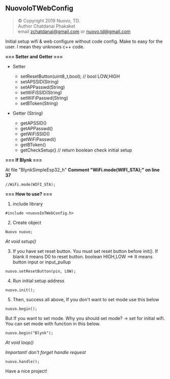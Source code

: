## NuovoIoTWebConfig

>	© Copyright 2019 Nuovo, TD. <br>
>	Author Chatdanai Phakaket <br>
>	email zchatdanai@gmail.com or nuovo.td@gmail.com <br>
	
 Initial setup wifi & web configure without code config. Make to easy for the user. I mean they unknows c++ code. 

**=== Setter and Getter ===**

- Setter
	- setResetButton(uint8_t,bool); // bool LOW,HIGH
	- setAPSSID(String)
	- setAPPasswd(String)
	- setWiFiSSID(String)
	- setWiFiPasswd(String)
	- setBToken(String)

- Getter (String)
	- getAPSSID()
	- getAPPasswd()
	- getWiFiSSID()
	- getWiFiPasswd()
	- getBToken()
	- getCheckSetup() // return boolean check initial setup
 
 
**=== If Blynk ===**
 
 At file "BlynkSimpleEsp32_h" **Comment "WiFi.mode(WIFI_STA);" on line 37**
 

```
//WiFi.mode(WIFI_STA);
```


**=== How to use?  ===**

1. include library

```
#include <nuovoIoTWebConfig.h>
```

2. Create object

```
Nuovo nuovo;
```

*At void setup()*

3. If you have set reset button. You must set reset button before init(). If blank it means D0 to reset button.
boolean HIGH,LOW ==> It means button input or input_pullup

```
nuovo.setResetButton(pin, LOW); 
```

4. Run initial setup address

```
nuovo.init();
```

5. Then, success all above, If you don't want to set mode use this below

```
nuovo.begin();
```

But If you want to set mode. Why you should set mode? -> set for initial wifi. <br>
You can set mode with function in this below.

```
nuovo.begin("Blynk");
```

*At void loop()*

*Important! don't forget handle request*

```
nuovo.handle();
```

Have a nice project!
